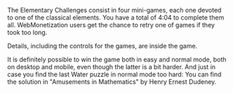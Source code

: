 The Elementary Challenges consist in four mini-games, each one devoted to one of the classical elements. You have a total of 4:04 to complete them all. WebMonetization users get the chance to retry one of games if they took too long.

Details, including the controls for the games, are inside the game.

It is definitely possible to win the game both in easy and normal mode, both on desktop and mobile, even though the latter is a bit harder. And just in case you find the last Water puzzle in normal mode too hard: You can find the solution in "Amusements in Mathematics" by Henry Ernest Dudeney.